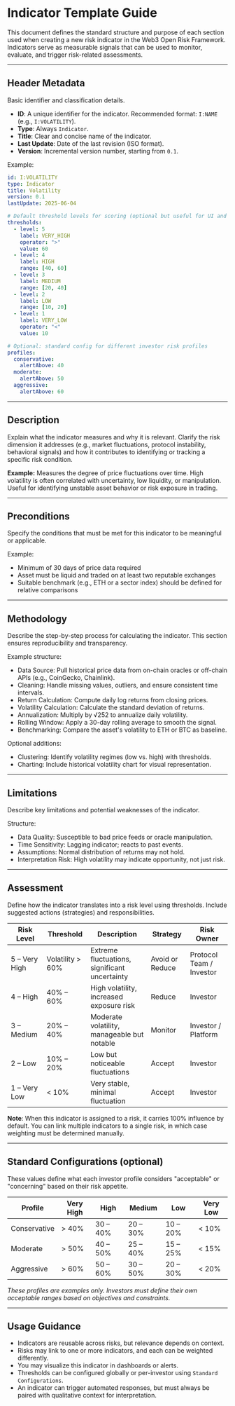 #  Indicator Template Guide

This document defines the standard structure and purpose of each section used when creating a new risk indicator in the Web3 Open Risk Framework. Indicators serve as measurable signals that can be used to monitor, evaluate, and trigger risk-related assessments.

---

##  Header Metadata

Basic identifier and classification details.

- **ID**: A unique identifier for the indicator. Recommended format: `I:NAME` (e.g., `I:VOLATILITY`).
- **Type**: Always `Indicator`.
- **Title**: Clear and concise name of the indicator.
- **Last Update**: Date of the last revision (ISO format).
- **Version**: Incremental version number, starting from `0.1`.

Example:

```yaml
id: I:VOLATILITY
type: Indicator
title: Volatility
version: 0.1
lastUpdate: 2025-06-04

# Default threshold levels for scoring (optional but useful for UI and alerts)
thresholds:
  - level: 5
    label: VERY_HIGH
    operator: ">"
    value: 60
  - level: 4
    label: HIGH
    range: [40, 60]
  - level: 3
    label: MEDIUM
    range: [20, 40]
  - level: 2
    label: LOW
    range: [10, 20]
  - level: 1
    label: VERY_LOW
    operator: "<"
    value: 10

# Optional: standard config for different investor risk profiles
profiles:
  conservative:
    alertAbove: 40
  moderate:
    alertAbove: 50
  aggressive:
    alertAbove: 60
```

---

## Description

Explain what the indicator measures and why it is relevant. Clarify the risk dimension it addresses (e.g., market fluctuations, protocol instability, behavioral signals) and how it contributes to identifying or tracking a specific risk condition.

**Example:**
Measures the degree of price fluctuations over time. High volatility is often correlated with uncertainty, low liquidity, or manipulation. Useful for identifying unstable asset behavior or risk exposure in trading.

---

##  Preconditions

Specify the conditions that must be met for this indicator to be meaningful or applicable.

Example:

- Minimum of 30 days of price data required
- Asset must be liquid and traded on at least two reputable exchanges
- Suitable benchmark (e.g., ETH or a sector index) should be defined for relative comparisons

---

##  Methodology

Describe the step-by-step process for calculating the indicator. This section ensures reproducibility and transparency.

Example structure:

- Data Source: Pull historical price data from on-chain oracles or off-chain APIs (e.g., CoinGecko, Chainlink).
- Cleaning: Handle missing values, outliers, and ensure consistent time intervals.
- Return Calculation: Compute daily log returns from closing prices.
- Volatility Calculation: Calculate the standard deviation of returns.
- Annualization: Multiply by √252 to annualize daily volatility.
- Rolling Window: Apply a 30-day rolling average to smooth the signal.
- Benchmarking: Compare the asset's volatility to ETH or BTC as baseline.

Optional additions:

- Clustering: Identify volatility regimes (low vs. high) with thresholds.
- Charting: Include historical volatility chart for visual representation.

---

##  Limitations

Describe key limitations and potential weaknesses of the indicator.

Structure:

- Data Quality: Susceptible to bad price feeds or oracle manipulation.
- Time Sensitivity: Lagging indicator; reacts to past events.
- Assumptions: Normal distribution of returns may not hold.
- Interpretation Risk: High volatility may indicate opportunity, not just risk.

---

##  Assessment

Define how the indicator translates into a risk level using thresholds. Include suggested actions (strategies) and responsibilities.

| **Risk Level** | **Threshold**       | **Description**                                      | **Strategy**         | **Risk Owner**         |
|----------------|---------------------|------------------------------------------------------|----------------------|-------------------------|
| 5 – Very High  | Volatility > 60%    | Extreme fluctuations, significant uncertainty        | Avoid or Reduce      | Protocol Team / Investor |
| 4 – High       | 40% – 60%           | High volatility, increased exposure risk             | Reduce               | Investor                 |
| 3 – Medium     | 20% – 40%           | Moderate volatility, manageable but notable          | Monitor              | Investor / Platform      |
| 2 – Low        | 10% – 20%           | Low but noticeable fluctuations                      | Accept               | Investor                 |
| 1 – Very Low   | < 10%               | Very stable, minimal fluctuation                     | Accept               | Investor                 |

 **Note**: When this indicator is assigned to a risk, it carries 100% influence by default. You can link multiple indicators to a single risk, in which case weighting must be determined manually.

---

##  Standard Configurations (optional)

These values define what each investor profile considers "acceptable" or "concerning" based on their risk appetite.

| **Profile**   | **Very High** | **High**  | **Medium** | **Low**   | **Very Low** |
|---------------|---------------|-----------|------------|-----------|--------------|
| Conservative  | > 40%         | 30 – 40%  | 20 – 30%   | 10 – 20%  | < 10%        |
| Moderate      | > 50%         | 40 – 50%  | 25 – 40%   | 15 – 25%  | < 15%        |
| Aggressive    | > 60%         | 50 – 60%  | 30 – 50%   | 20 – 30%  | < 20%        |

 *These profiles are examples only. Investors must define their own acceptable ranges based on objectives and constraints.*

---

##  Usage Guidance

- Indicators are reusable across risks, but relevance depends on context.
- Risks may link to one or more indicators, and each can be weighted differently.
- You may visualize this indicator in dashboards or alerts.
- Thresholds can be configured globally or per-investor using `Standard Configurations`.
- An indicator can trigger automated responses, but must always be paired with qualitative context for interpretation.

